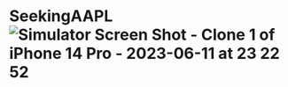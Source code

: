 # SeekingAAPL ![Simulator Screen Shot - Clone 1 of iPhone 14 Pro - 2023-06-11 at 23 22 52](https://github.com/maks-shevchenko/SeekingAAPL/assets/5653031/83eebda1-6c6c-4db0-b67c-dc7884632feb)

